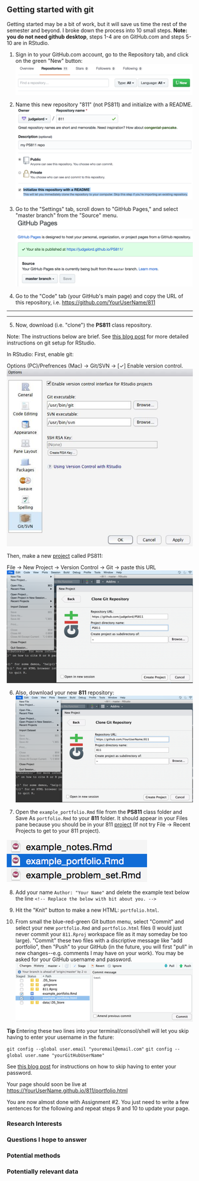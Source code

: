 ## Getting started with git

Getting started may be a bit of work, but it will save us time the rest of the semester and beyond. I broke down the process into 10 small steps. **Note: you do not need github desktop**, steps 1-4 are on GitHub.com and steps 5-10 are in RStudio.

1. Sign in to your GitHub.com account, go to the Repository tab, and click on the green "New" button:
![](Figs/git-new.png)

2. Name this new repository "811" (not PS811) and initialize with a README.
![](Figs/git-new2.png)

3. Go to the "Settings" tab, scroll down to "GitHub Pages," and select "master branch" from the "Source" menu.
![](Figs/git-publish.png)

4. Go to the "Code" tab (your GitHub's main page) and copy the URL of this repository, i.e. https://github.com/YourUserName/811

---

---

5. Now, download (i.e. "clone") the **PS811** class repository. 

Note: The instructions below are brief. See [this blog post](https://www.r-bloggers.com/rstudio-and-github/) for more detailed instructions on git setup for RStudio.

In RStudio: First, enable git:

Options (PC)/Prefrences (Mac) -> Git/SVN -> [$\checkmark$] Enable version control.
![](Figs/git-options.jpg)

Then, make a new [project](https://support.rstudio.com/hc/en-us/articles/200526207-Using-Projects) called PS811:

File -> New Project -> Version Control -> Git -> paste this URL
![](Figs/git-clone.png)

6. Also, download your new **811** repository:
![](Figs/git-clone-new.png)

7. Open the `example_portfolio.Rmd` file from the **PS811** class folder and Save As `portfolio.Rmd` to your **811** folder. It should appear in your Files pane because you should be in your 811 [project](https://support.rstudio.com/hc/en-us/articles/200526207-Using-Projects) (If not try File -> Recent Projects to get to your 811 project).

![](Figs/git-portfolio.png)

8. Add your name `Author: "Your Name"` and delete the example text below the line `<!-- Replace the below with bit about you. -->`

9. Hit the "Knit" button to make a new HTML: `portfolio.html`.

10. From small the blue-red-green Git button menu, select "Commit" and select your new `portfolio.Rmd` and `portfolio.html` files (I would just never commit your `811.Rproj` workspace file as it may someday be too large). "Commit" these two files with a discriptive message like "add portfolio", then "Push" to your GitHub (in the future, you will first "pull" in new changes--e.g. comments I may have on your work). You may be asked for your GitHub username and password.
![](Figs/git-commit.png)

**Tip** Entering these two lines into your terminal/consol/shell will let you skip having to enter your username in the future:

`git config --global user.email "youremail@email.com"`
`git config --global user.name "yourGitHubUserName"`

See [this blog post](https://www.r-bloggers.com/rstudio-and-github/) for instructions on how to skip having to enter your password. 

Your page should soon be live at https://YourUserName.github.io/811/portfolio.html

You are now almost done with Assignment #2. You just need to write a few sentences for the following and repeat steps 9 and 10 to update your page. 

### Research Interests

### Questions I hope to answer

### Potential methods

### Potentially relevant data